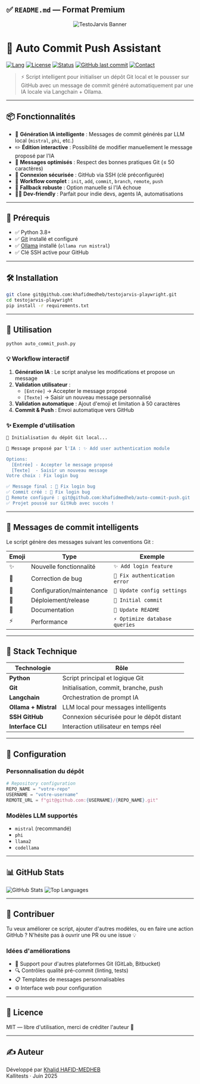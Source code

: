 ## ✅ `README.md` — Format Premium

<!-- BANNER -->
<p align="center">
  <img src="https://readme-hero-stats.vercel.app/api?username=khafidmedheb&title=TestoJarvis%20%7C%20AI-powered%20Git%20Init%20Automation&font=Source+Code+Pro&show=followers,repositories&showIcons=true&iconColor=1f6feb&bgColor=000000&textColor=ffffff&borderColor=1f6feb" alt="TestoJarvis Banner">
</p>

# 🚀 Auto Commit Push Assistant

[![Lang](https://img.shields.io/badge/lang-Python3-blue?style=flat-square)](https://www.python.org/)
[![License](https://img.shields.io/badge/license-MIT-green?style=flat-square)](./LICENSE)
[![Status](https://img.shields.io/badge/status-active-brightgreen?style=flat-square)](#)
[![GitHub last commit](https://img.shields.io/github/last-commit/khafidmedheb/testojarvis-playwright?style=flat-square)](https://github.com/khafidmedheb/testojarvis-playwright)
[![Contact](https://img.shields.io/badge/Contact-khafid1506@gmail.com-red?logo=gmail&logoColor=white)](mailto:khafid1506@gmail.com)

> ⚡️ Script intelligent pour initialiser un dépôt Git local et le pousser sur GitHub avec un message de commit généré automatiquement par une IA locale via Langchain + Ollama.

---

## 📦 Fonctionnalités

- 🧠 **Génération IA intelligente** : Messages de commit générés par LLM local (`mistral`, `phi`, etc.)
- ✏️ **Édition interactive** : Possibilité de modifier manuellement le message proposé par l'IA
- 📏 **Messages optimisés** : Respect des bonnes pratiques Git (≤ 50 caractères)
- 🔐 **Connexion sécurisée** : GitHub via SSH (clé préconfigurée)
- 🧱 **Workflow complet** : `init`, `add`, `commit`, `branch`, `remote`, `push`
- 🤖 **Fallback robuste** : Option manuelle si l'IA échoue
- 🧑‍💻 **Dev-friendly** : Parfait pour indie devs, agents IA, automatisations

---

## 🎯 Prérequis

- ✅ Python 3.8+
- ✅ [Git](https://git-scm.com/) installé et configuré
- ✅ [Ollama](https://ollama.com/) installé (`ollama run mistral`)
- ✅ Clé SSH active pour GitHub

---

## 🛠️ Installation

```bash
git clone git@github.com:khafidmedheb/testojarvis-playwright.git
cd testojarvis-playwright
pip install -r requirements.txt
```

---

## 🚀 Utilisation

```bash
python auto_commit_push.py
```

### 💡 Workflow interactif

1. **Génération IA** : Le script analyse les modifications et propose un message
2. **Validation utilisateur** : 
   - `[Entrée]` → Accepter le message proposé
   - `[Texte]` → Saisir un nouveau message personnalisé
3. **Validation automatique** : Ajout d'emoji et limitation à 50 caractères
4. **Commit & Push** : Envoi automatique vers GitHub

### ✨ Exemple d'utilisation

```bash
🚀 Initialisation du dépôt Git local...

🤖 Message proposé par l'IA : ✨ Add user authentication module

Options:
  [Entrée] - Accepter le message proposé
  [Texte]  - Saisir un nouveau message
Votre choix : Fix login bug

✅ Message final : 🔧 Fix login bug
✅ Commit créé : 🔧 Fix login bug
🔗 Remote configuré : git@github.com:khafidmedheb/auto-commit-push.git
✅ Projet poussé sur GitHub avec succès !
```

---

## 🎨 Messages de commit intelligents

Le script génère des messages suivant les conventions Git :

| Emoji | Type | Exemple |
|-------|------|---------|
| ✨ | Nouvelle fonctionnalité | `✨ Add login feature` |
| 🐛 | Correction de bug | `🐛 Fix authentication error` |
| 🔧 | Configuration/maintenance | `🔧 Update config settings` |
| 🚀 | Déploiement/release | `🚀 Initial commit` |
| 📝 | Documentation | `📝 Update README` |
| ⚡ | Performance | `⚡ Optimize database queries` |

---

## 🧠 Stack Technique

| Technologie | Rôle |
|-------------|------|
| **Python** | Script principal et logique Git |
| **Git** | Initialisation, commit, branche, push |
| **Langchain** | Orchestration de prompt IA |
| **Ollama + Mistral** | LLM local pour messages intelligents |
| **SSH GitHub** | Connexion sécurisée pour le dépôt distant |
| **Interface CLI** | Interaction utilisateur en temps réel |

---

## 🔧 Configuration

### Personnalisation du dépôt

```python
# Repository configuration
REPO_NAME = "votre-repo"
USERNAME = "votre-username"
REMOTE_URL = f"git@github.com:{USERNAME}/{REPO_NAME}.git"
```

### Modèles LLM supportés

- `mistral` (recommandé)
- `phi`
- `llama2`
- `codellama`

---

## 📊 GitHub Stats

<p align="left">
  <img src="https://github-readme-stats.vercel.app/api?username=khafidmedheb&show_icons=true&theme=radical" alt="GitHub Stats" />
  <img src="https://github-readme-stats.vercel.app/api/top-langs/?username=khafidmedheb&layout=compact&theme=radical" alt="Top Languages" />
</p>

---

## 🤝 Contribuer

Tu veux améliorer ce script, ajouter d'autres modèles, ou en faire une action GitHub ? N'hésite pas à ouvrir une PR ou une issue 💡

### Idées d'améliorations

- 🎯 Support pour d'autres plateformes Git (GitLab, Bitbucket)
- 🔍 Contrôles qualité pré-commit (linting, tests)
- 📋 Templates de messages personnalisables
- 🌐 Interface web pour configuration

---

## 🪪 Licence

MIT — libre d'utilisation, merci de créditer l'auteur 🙏

---

## ✍️ Auteur

Développé par [Khalid HAFID-MEDHEB](https://www.linkedin.com/in/khalid-hafid-medheb-40451aa8/)  
Kallitests · Juin 2025